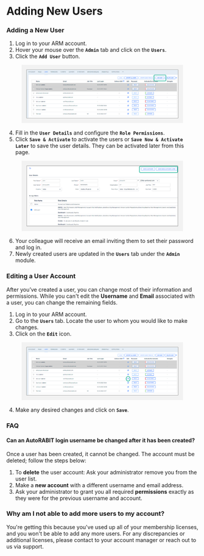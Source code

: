 # Adding New Users

### Adding a New User

1. Log in to your ARM account.
2. Hover your mouse over the **`Admin`** tab and click on the **`Users`**.
3. Click the **`Add User`** button.

<figure><img src="../../../../.gitbook/assets/image (572).png" alt=""><figcaption></figcaption></figure>

4. Fill in the **`User Details`** and configure the **`Role Permissions`**.
5. Click **`Save & Activate`** to activate the users or **`Save Now & Activate Later`** to save the user details. They can be activated later from this page.

<figure><img src="../../../../.gitbook/assets/image (573).png" alt=""><figcaption></figcaption></figure>

6. Your colleague will receive an email inviting them to set their password and log in.
7. Newly created users are updated in the **`Users`** tab under the **`Admin`** module.

### Editing a User Account <a href="#edit-a-user-account" id="edit-a-user-account"></a>

After you’ve created a user, you can change most of their information and permissions. While you can't edit the **Username** and **Email** associated with a user, you can change the remaining fields.

1. Log in to your ARM account.
2. Go to the **`Users`** tab. Locate the user to whom you would like to make changes.
3. Click on the **`Edit`** icon.

<figure><img src="../../../../.gitbook/assets/image (574).png" alt=""><figcaption></figcaption></figure>

4. Make any desired changes and click on **`Save`**.

### **FAQ**

#### Can an AutoRABIT login username be changed after it has been created? <a href="#is-it-possible-to-change-the-username-for-the-autorabit-login-after-it-has-been-created" id="is-it-possible-to-change-the-username-for-the-autorabit-login-after-it-has-been-created"></a>

Once a user has been created, it cannot be changed. The account must be deleted; follow the steps below:

1. To **delete** the user account: Ask your administrator remove you from the user list.
2. Make a **new account** with a different username and email address.
3. Ask your administrator to grant you all required **permissions** exactly as they were for the previous username and account.

### Why am I not able to add more users to my account? <a href="#why-am-i-not-able-to-add-more-users-to-my-account" id="why-am-i-not-able-to-add-more-users-to-my-account"></a>

You're getting this because you've used up all of your membership licenses, and you won't be able to add any more users. For any discrepancies or additional licenses, please contact to your account manager or reach out to us via support.
